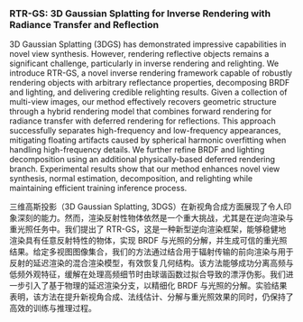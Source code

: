 ### RTR-GS: 3D Gaussian Splatting for Inverse Rendering with Radiance Transfer and Reflection

3D Gaussian Splatting (3DGS) has demonstrated impressive capabilities in novel view synthesis. However, rendering reflective objects remains a significant challenge, particularly in inverse rendering and relighting. We introduce RTR-GS, a novel inverse rendering framework capable of robustly rendering objects with arbitrary reflectance properties, decomposing BRDF and lighting, and delivering credible relighting results. Given a collection of multi-view images, our method effectively recovers geometric structure through a hybrid rendering model that combines forward rendering for radiance transfer with deferred rendering for reflections. This approach successfully separates high-frequency and low-frequency appearances, mitigating floating artifacts caused by spherical harmonic overfitting when handling high-frequency details. We further refine BRDF and lighting decomposition using an additional physically-based deferred rendering branch. Experimental results show that our method enhances novel view synthesis, normal estimation, decomposition, and relighting while maintaining efficient training inference process.

三维高斯投影（3D Gaussian Splatting, 3DGS）在新视角合成方面展现了令人印象深刻的能力。然而，渲染反射性物体依然是一个重大挑战，尤其是在逆向渲染与重光照任务中。我们提出了 RTR-GS，这是一种新型逆向渲染框架，能够稳健地渲染具有任意反射特性的物体，实现 BRDF 与光照的分解，并生成可信的重光照结果。给定多视图图像集合，我们的方法通过结合用于辐射传输的前向渲染与用于反射的延迟渲染的混合渲染模型，有效恢复几何结构。该方法能够成功分离高频与低频外观特征，缓解在处理高频细节时由球谐函数过拟合导致的漂浮伪影。我们进一步引入了基于物理的延迟渲染分支，以精细化 BRDF 与光照的分解。实验结果表明，该方法在提升新视角合成、法线估计、分解与重光照效果的同时，仍保持了高效的训练与推理过程。
